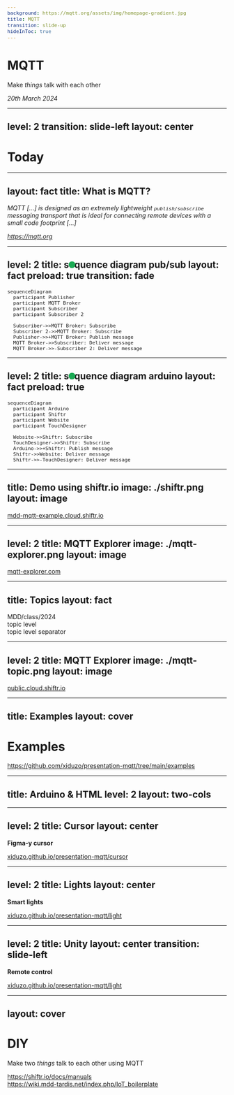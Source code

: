```yaml
---
background: https://mqtt.org/assets/img/homepage-gradient.jpg
title: MQTT
transition: slide-up
hideInToc: true
---
```


# MQTT

Make _things_ talk with each other

<time datetime="2024-03-20">_20th March 2024_</time>


---
level: 2
transition: slide-left
layout: center
---

# Today

<Toc maxDepth="1"></Toc>


---
layout: fact
title: What is MQTT?
---

<em class="text-5xl">
MQTT [...] is designed as an extremely lightweight <code class="underline underline-[#1BAA54]">publish/subscribe</code> messaging transport that is ideal for connecting remote devices with a small code footprint [...]
</em>

<cite>https://mqtt.org</cite>


---
level: 2
title: sequence diagram pub/sub
layout: fact
preload: true
transition: fade
---

```mermaid
sequenceDiagram
  participant Publisher
  participant MQTT Broker
  participant Subscriber
  participant Subscriber 2

  Subscriber->>MQTT Broker: Subscribe
  Subscriber 2->>MQTT Broker: Subscribe
  Publisher->>+MQTT Broker: Publish message
  MQTT Broker->>Subscriber: Deliver message
  MQTT Broker->>-Subscriber 2: Deliver message
```

<div class="animated-dot one"></div>
<div class="animated-dot two"></div>

<style>
  .slidev-vclick-target {
    transition: all 500ms ease;
  }

  .slidev-vclick-hidden {
    transform: scale(0);
    display: none;
  }

  @keyframes moveDotOne {
    0% {
      transform: translateX(127px) translateY(-220px);
      opacity: 1;
    }
    30% {
      transform: translateX(327px) translateY(-220px);
      opacity: 1;
    }
    60% {
      transform: translateX(327px) translateY(-166px);
      opacity: 1;
    }
    90% {
      transform: translateX(527px) translateY(-166px);
      opacity: 1;
    }
    95% {
      transform: translateX(527px) translateY(-166px);
      opacity: 0;
    }
    100% {
      transform: translateX(127px) translateY(-166px);
      opacity: 0;
    }
  }

  @keyframes moveDotTwo {
    0% {
      transform: translateX(127px) translateY(-220px);
      opacity: 1;
    }
    30% {
      transform: translateX(327px) translateY(-220px);
      opacity: 1;
    }
    60% {
      transform: translateX(327px) translateY(-111px);
      opacity: 1;
    }
    90% {
      transform: translateX(727px) translateY(-111px);
      opacity: 1;
    }
    95% {
      transform: translateX(727px) translateY(-111px);
      opacity: 0;
    }
    100% {
      transform: translateX(127px) translateY(-111px);
      opacity: 0;
    }
  }

  .animated-dot {
    content: ' ';
    width: 15px;
    height: 15px;
    background-color: #1BAA54;
    border-radius: 50%;
    position: absolute;
    animation-duration: 2s;
    animation-iteration-count: infinite;
  }

  .animated-dot.one {
    animation-name: moveDotOne;
  }

  .animated-dot.two {
    animation-name: moveDotTwo;
  }
</style>

---
level: 2
title: sequence diagram arduino
layout: fact
preload: true
---

```mermaid
sequenceDiagram
  participant Arduino
  participant Shiftr
  participant Website
  participant TouchDesigner

  Website->>Shiftr: Subscribe
  TouchDesigner->>Shiftr: Subscribe
  Arduino->>+Shiftr: Publish message
  Shiftr->>Website: Deliver message
  Shiftr->>-TouchDesigner: Deliver message
```

<div class="animated-dot one"></div>
<div class="animated-dot two"></div>

<style>
  .slidev-vclick-target {
    transition: all 500ms ease;
  }

  .slidev-vclick-hidden {
    transform: scale(0);
    display: none;
  }

  @keyframes moveDotOne {
    0% {
      transform: translateX(127px) translateY(-220px);
      opacity: 1;
    }
    30% {
      transform: translateX(327px) translateY(-220px);
      opacity: 1;
    }
    60% {
      transform: translateX(327px) translateY(-166px);
      opacity: 1;
    }
    90% {
      transform: translateX(527px) translateY(-166px);
      opacity: 1;
    }
    95% {
      transform: translateX(527px) translateY(-166px);
      opacity: 0;
    }
    100% {
      transform: translateX(127px) translateY(-166px);
      opacity: 0;
    }
  }

  @keyframes moveDotTwo {
    0% {
      transform: translateX(127px) translateY(-220px);
      opacity: 1;
    }
    30% {
      transform: translateX(327px) translateY(-220px);
      opacity: 1;
    }
    60% {
      transform: translateX(327px) translateY(-111px);
      opacity: 1;
    }
    90% {
      transform: translateX(727px) translateY(-111px);
      opacity: 1;
    }
    95% {
      transform: translateX(727px) translateY(-111px);
      opacity: 0;
    }
    100% {
      transform: translateX(127px) translateY(-111px);
      opacity: 0;
    }
  }

  .animated-dot {
    content: ' ';
    width: 15px;
    height: 15px;
    background-color: #1BAA54;
    border-radius: 50%;
    position: absolute;
    animation-duration: 2s;
    animation-iteration-count: infinite;
  }

  .animated-dot.one {
    animation-name: moveDotOne;
  }

  .animated-dot.two {
    animation-name: moveDotTwo;
  }
</style>


---
title: Demo using shiftr.io
image: ./shiftr.png
layout: image
---

<div class="flex items-end justify-center h-full text-4xl">
  <a href="https://mdd-mqtt-example.cloud.shiftr.io">mdd-mqtt-example.cloud.shiftr.io</a>
</div>

---
level: 2
title: MQTT Explorer
image: ./mqtt-explorer.png
layout: image
---

<div class="flex items-end justify-center h-full text-4xl">
  <a href="https://mqtt-explorer.com/">mqtt-explorer.com</a>
</div>

---
title: Topics
layout: fact
---

<div class="text-7xl">MDD<span class="text-[#1BAA54]">/</span>class<span class="text-[#1BAA54]">/</span>2024</div>

<arrow x1="390" y1="410" x2="390" y2="320" color="#1BAA54" width="2" />
<arrow x1="580" y1="410" x2="580" y2="320" color="#1BAA54" width="2" />

<arrow x1="280" y1="130" x2="280" y2="230" color="#fff" width="2" />
<arrow x1="490" y1="130" x2="490" y2="230" color="#fff" width="2" />
<arrow x1="690" y1="130" x2="690" y2="230" color="#fff" width="2" />

<div class="text-3xl absolute top-15 left-105 italic">topic level</div>
<div class="text-3xl absolute top-110 left-88 italic text-[#1BAA54]">topic level separator</div>


---
level: 2
title: MQTT Explorer
image: ./mqtt-topic.png
layout: image
---

<div class="flex items-end justify-center h-full text-4xl">
  <a href="https://public.cloud.shiftr.io/">public.cloud.shiftr.io</a>
</div>

---
title: Examples
layout: cover
---

# Examples
https://github.com/xiduzo/presentation-mqtt/tree/main/examples

---
title: Arduino & HTML
level: 2
layout: two-cols
---


<template v-slot:default>

**Arduino***

```cpp
#include <WiFi.h>
#include <MQTT.h>
WiFiClient net;
MQTTClient client;

void connect() {
  digitalWrite(LED_BUILTIN, LOW);
  while (WiFi.status() != WL_CONNECTED) { delay(100); }
  while (!client.connect("id", "user", "pass")) { delay(100); }
  digitalWrite(LED_BUILTIN, HIGH); // Show connected
  client.subscribe("topic");
  client.publish("topic", "Hello from arduino");
}
void setup() {
  Serial.begin(115200);
  pinMode(LED_BUILTIN, OUTPUT);
  WiFi.begin("ssid", "pass");
  client.begin("server", net);
  client.onMessage(messageReceived);
  connect();
}
void messageReceived(String &topic, String &payload) {
  Serial.println(topic + ": " + payload);
}
void loop() {
  client.loop(); delay(10);
  if (!client.connected()) { connect(); }
}
```

</template>
<template v-slot:right>

**HTML***

```html
<body>
  <script src="https://unpkg.com/mqtt/dist/mqtt.js"></script>

  <script>
    const client = mqtt.connect("server", {
      clientId: "id"
    });

    client.on("message", messageReceived)

    client.on("connect", function () {
      console.log("connected!");
      client.subscribe("topic");
      client.publish("topic", "Hello from HTML");
    });

    function messageReceived(topic, message) {
      console.log(topic + ": " + message);
    }
  </script>
</body>
```

<br>
* Both examples are based on this starter code
<br><br>
<a href="https://www.shiftr.io/docs/manuals">https://www.shiftr.io/docs/manuals</a>
</template>

<style>
  .slidev-layout {
    padding: 0.25rem 0.5rem;
    grid-template-columns: 1fr 1fr;
    gap: 0.5rem;
  }

  .slidev-layout p {
   margin: 0.25rem;
  }

  code {
    font-size: 0.8em;
  }
</style>

---
level: 2
title: Cursor
layout: center
---

**Figma-y cursor**

<a href="https://xiduzo.github.io/presentation-mqtt/cursor" class="text-4xl">
  xiduzo.github.io/presentation-mqtt/cursor
</a>

---
level: 2
title: Lights
layout: center
---

**Smart lights**
<!-- This will be a website controlling an arduino LED and arduino light sensor making background -->
<a href="https://xiduzo.github.io/presentation-mqtt/light" class="text-4xl">
  xiduzo.github.io/presentation-mqtt/light
</a>

---
level: 2
title: Unity
layout: center
transition: slide-left
---

**Remote control**
<!-- This will be a website controlling an arduino LED -->
<a href="https://xiduzo.github.io/presentation-mqtt/light" class="text-4xl">
  xiduzo.github.io/presentation-mqtt/light
</a>

---
layout: cover
---

# DIY

Make two _things_ talk to each other using MQTT

https://shiftr.io/docs/manuals <br/>
https://wiki.mdd-tardis.net/index.php/IoT_boilerplate
